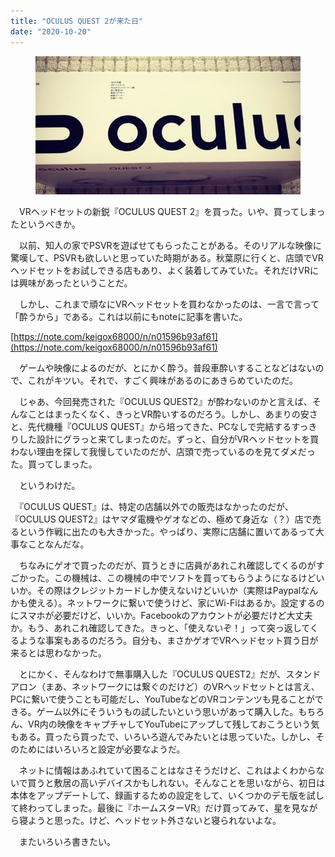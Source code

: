 ```yaml
---
title: "OCULUS QUEST 2が来た日"
date: "2020-10-20"
---
```


<figure>

![](assets/nfba3f80b07da_088513ecf672f221ee1da5af5c78f6a0.jpg)

</figure>

　VRヘッドセットの新鋭『OCULUS QUEST 2』を買った。いや、買ってしまったというべきか。

　以前、知人の家でPSVRを遊ばせてもらったことがある。そのリアルな映像に驚嘆して、PSVRも欲しいと思っていた時期がある。秋葉原に行くと、店頭でVRヘッドセットをお試しできる店もあり、よく装着してみていた。それだけVRには興味があったということだ。

　しかし、これまで頑なにVRヘッドセットを買わなかったのは、一言で言って「酔うから」である。これは以前にもnoteに記事を書いた。

[https://note.com/keigox68000/n/n01596b93af61](https://note.com/keigox68000/n/n01596b93af61)

　ゲームや映像によるのだが、とにかく酔う。普段車酔いすることなどはないので、これがキツい。それで、すごく興味があるのにあきらめていたのだ。

　じゃあ、今回発売された『OCULUS QUEST2』が酔わないのかと言えば、そんなことはまったくなく、きっとVR酔いするのだろう。しかし、あまりの安さと、先代機種『OCULUS QUEST』から培ってきた、PCなしで完結するすっきりした設計にグラっと来てしまったのだ。ずっと、自分がVRヘッドセットを買わない理由を探して我慢していたのだが、店頭で売っているのを見てダメだった。買ってしまった。

　というわけだ。

　『OCULUS QUEST』は、特定の店舗以外での販売はなかったのだが、『OCULUS QUEST2』はヤマダ電機やゲオなどの、極めて身近な（？）店で売るという作戦に出たのも大きかった。やっぱり、実際に店舗に置いてあるって大事なことなんだな。

　ちなみにゲオで買ったのだが、買うときに店員があれこれ確認してくるのがすごかった。この機械は、この機械の中でソフトを買ってもらうようになるけどいいか。その際はクレジットカードしか使えないけどいいか（実際はPaypalなんかも使える）。ネットワークに繋いで使うけど、家にWi-Fiはあるか。設定するのにスマホが必要だけど、いいか。Facebookのアカウントが必要だけど大丈夫か。もう、あれこれ確認してきた。きっと、「使えないぞ！」って突っ返してくるような事案もあるのだろう。自分も、まさかゲオでVRヘッドセット買う日が来るとは思わなかった。

　とにかく、そんなわけで無事購入した『OCULUS QUEST2』だが、スタンドアロン（まあ、ネットワークには繋ぐのだけど）のVRヘッドセットとは言え、PCに繋いで使うことも可能だし、YouTubeなどのVRコンテンツも見ることができる。ゲーム以外にそういうもの試したいという思いがあって購入した。もちろん、VR内の映像をキャプチャしてYouTubeにアップして残しておこうという気もある。買ったら買ったで、いろいろ遊んでみたいとは思っていた。しかし、そのためにはいろいろと設定が必要なようだ。

　ネットに情報はあふれていて困ることはなさそうだけど、これはよくわからないで買うと敷居の高いデバイスかもしれない。そんなことを思いながら、初日は本体をアップデートして、録画するための設定をして、いくつかのデモ版を試して終わってしまった。最後に『ホームスターVR』だけ買ってみて、星を見ながら寝ようと思った。けど、ヘッドセット外さないと寝られないよな。

　またいろいろ書きたい。
